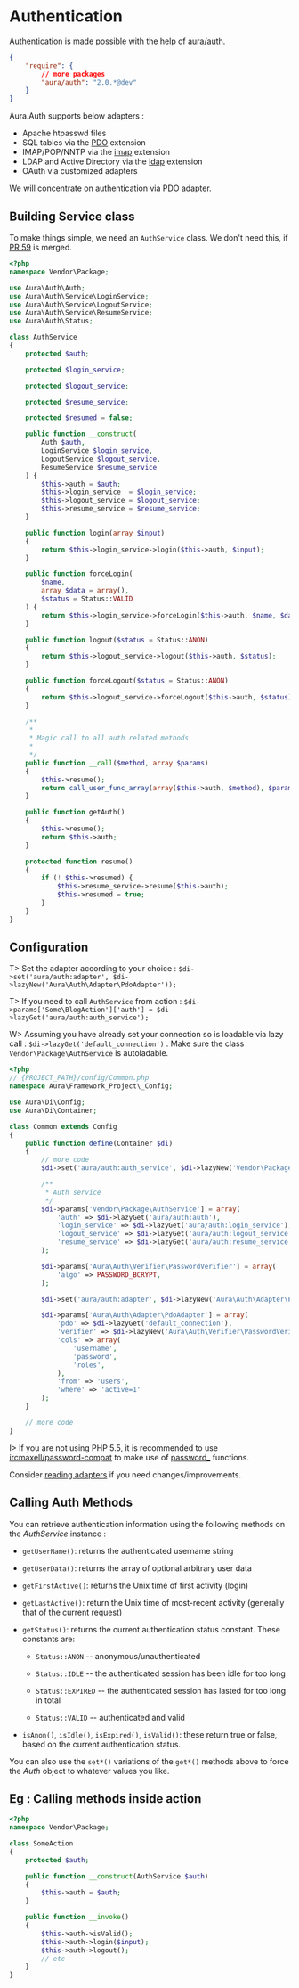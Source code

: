 # Authentication

Authentication is made possible with the help of [aura/auth](https://packagist.org/packages/aura/auth).

```json
{
    "require": {
        // more packages
        "aura/auth": "2.0.*@dev"
    }
}
```

Aura.Auth supports below adapters :

- Apache htpasswd files
- SQL tables via the [PDO](http://php.net/pdo) extension
- IMAP/POP/NNTP via the [imap](http://php.net/imap) extension
- LDAP and Active Directory via the [ldap](http://php.net/ldap) extension
- OAuth via customized adapters

We will concentrate on authentication via PDO adapter.

## Building Service class

To make things simple, we need an `AuthService` class. We don't need this, if [PR 59](https://github.com/auraphp/Aura.Auth/pull/59) is merged.

```php
<?php
namespace Vendor\Package;

use Aura\Auth\Auth;
use Aura\Auth\Service\LoginService;
use Aura\Auth\Service\LogoutService;
use Aura\Auth\Service\ResumeService;
use Aura\Auth\Status;

class AuthService
{
    protected $auth;

    protected $login_service;

    protected $logout_service;

    protected $resume_service;

    protected $resumed = false;

    public function __construct(
        Auth $auth,
        LoginService $login_service,
        LogoutService $logout_service,
        ResumeService $resume_service
    ) {
        $this->auth = $auth;
        $this->login_service  = $login_service;
        $this->logout_service = $logout_service;
        $this->resume_service = $resume_service;
    }

    public function login(array $input)
    {
        return $this->login_service->login($this->auth, $input);
    }

    public function forceLogin(
        $name,
        array $data = array(),
        $status = Status::VALID
    ) {
        return $this->login_service->forceLogin($this->auth, $name, $data, $status);
    }

    public function logout($status = Status::ANON)
    {
        return $this->logout_service->logout($this->auth, $status);
    }

    public function forceLogout($status = Status::ANON)
    {
        return $this->logout_service->forceLogout($this->auth, $status);
    }

    /**
     *
     * Magic call to all auth related methods
     *
     */
    public function __call($method, array $params)
    {
        $this->resume();
        return call_user_func_array(array($this->auth, $method), $params);
    }

    public function getAuth()
    {
        $this->resume();
        return $this->auth;
    }

    protected function resume()
    {
        if (! $this->resumed) {
            $this->resume_service->resume($this->auth);
            $this->resumed = true;
        }
    }
}
```

## Configuration

T> Set the adapter according to your choice : `$di->set('aura/auth:adapter', $di->lazyNew('Aura\Auth\Adapter\PdoAdapter'));`

T> If you need to call `AuthService` from action : `$di->params['Some\BlogAction']['auth'] = $di->lazyGet('aura/auth:auth_service');`

W> Assuming you have already set your connection so is loadable via lazy call : `$di->lazyGet('default_connection')` . Make sure the  class `Vendor\Package\AuthService` is autoladable.

```php
<?php
// {PROJECT_PATH}/config/Common.php
namespace Aura\Framework_Project\_Config;

use Aura\Di\Config;
use Aura\Di\Container;

class Common extends Config
{
    public function define(Container $di)
    {
        // more code
        $di->set('aura/auth:auth_service', $di->lazyNew('Vendor\Package\AuthService'));

        /**
         * Auth service
         */
        $di->params['Vendor\Package\AuthService'] = array(
            'auth' => $di->lazyGet('aura/auth:auth'),
            'login_service' => $di->lazyGet('aura/auth:login_service'),
            'logout_service' => $di->lazyGet('aura/auth:logout_service'),
            'resume_service' => $di->lazyGet('aura/auth:resume_service')
        );

        $di->params['Aura\Auth\Verifier\PasswordVerifier'] = array(
            'algo' => PASSWORD_BCRYPT,
        );

        $di->set('aura/auth:adapter', $di->lazyNew('Aura\Auth\Adapter\PdoAdapter'));

        $di->params['Aura\Auth\Adapter\PdoAdapter'] = array(
            'pdo' => $di->lazyGet('default_connection'),
            'verifier' => $di->lazyNew('Aura\Auth\Verifier\PasswordVerifier'),
            'cols' => array(
                'username',
                'password',
                'roles',
            ),
            'from' => 'users',
            'where' => 'active=1'
        );
    }

    // more code
}
```

I> If you are not using PHP 5.5, it is recommended to use [ircmaxell/password-compat](https://packagist.org/packages/ircmaxell/password-compat) to make use of [password_](http://php.net/password) functions.

Consider [reading adapters](https://github.com/auraphp/Aura.Auth/blob/develop-2/README.md#adapters) if you need changes/improvements.

## Calling Auth Methods

You can retrieve authentication information using the following methods on the _AuthService_ instance :

- `getUserName()`: returns the authenticated username string

- `getUserData()`: returns the array of optional arbitrary user data

- `getFirstActive()`: returns the Unix time of first activity (login)

- `getLastActive()`: return the Unix time of most-recent activity (generally that of the current request)

- `getStatus()`: returns the current authentication status constant. These constants are:

    - `Status::ANON` -- anonymous/unauthenticated

    - `Status::IDLE` -- the authenticated session has been idle for too long

    - `Status::EXPIRED` -- the authenticated session has lasted for too long in total

    - `Status::VALID` -- authenticated and valid

- `isAnon()`, `isIdle()`, `isExpired()`, `isValid()`: these return true or false, based on the current authentication status.

You can also use the `set*()` variations of the `get*()` methods above to force the _Auth_ object to whatever values you like.

## Eg : Calling methods inside action

```php
<?php
namespace Vendor\Package;

class SomeAction
{
    protected $auth;

    public function __construct(AuthService $auth)
    {
        $this->auth = $auth;
    }

    public function __invoke()
    {
        $this->auth->isValid();
        $this->auth->login($input);
        $this->auth->logout();
        // etc
    }
}
```
